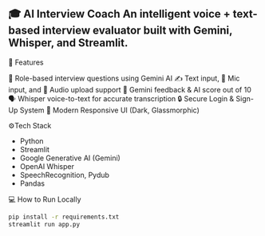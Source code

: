 🎓 AI Interview Coach
An intelligent voice + text-based interview evaluator built with Gemini, Whisper, and Streamlit.
---
🚀 Features

🧠 Role-based interview questions using Gemini AI
✍️ Text input, 🎤 Mic input, and 📁 Audio upload support
💬 Gemini feedback & AI score out of 10
🗣️ Whisper voice-to-text for accurate transcription
🔒 Secure Login & Sign-Up System
🌌 Modern Responsive UI (Dark, Glassmorphic)

⚙️Tech Stack
- Python
- Streamlit
- Google Generative AI (Gemini)
- OpenAI Whisper
- SpeechRecognition, Pydub
- Pandas

💻 How to Run Locally

```bash
pip install -r requirements.txt
streamlit run app.py
